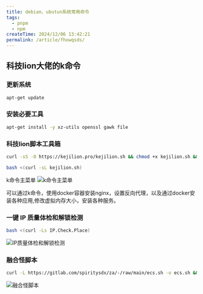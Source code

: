 ```yaml
---
title: debian、ubutun系统常用命令
tags:
  - pnpm
  - npm
createTime: 2024/12/06 13:42:21
permalink: /article/fhowqsds/
---
```


## 科技lion大佬的k命令

### 更新系统
``` bash
apt-get update
```

### 安装必要工具
``` bash
apt-get install -y xz-utils openssl gawk file
```

### 科技lion脚本工具箱
``` bash
curl -sS -O https://kejilion.pro/kejilion.sh && chmod +x kejilion.sh && ./kejilion.sh
```

``` bash 
bash <(curl -sL kejilion.sh)
```

k命令主菜单
![k命令主菜单](https://syncoss.07230805.xyz/1701733635813_.pic.jpg "k命令主菜单")

可以通过k命令，使用docker容器安装nginx，设置反向代理，以及通过docker安装各种应用,修改虚拟内存大小，安装各种服务。

### 一键 IP 质量体检和解锁检测
``` bash
bash <(curl -Ls IP.Check.Place)
```
![IP质量体检和解锁检测](https://syncoss.07230805.xyz/1711733636529_.pic.jpg "IP质量体检和解锁检测")

### 融合怪脚本
``` bash
curl -L https://gitlab.com/spiritysdx/za/-/raw/main/ecs.sh -o ecs.sh && chmod +x ecs.sh && bash ecs.sh
```
![融合怪脚本](https://syncoss.07230805.xyz/1721733636670_.pic.jpg "融合怪脚本")
